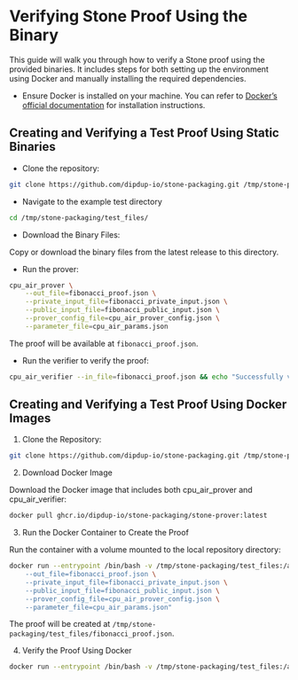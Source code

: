 # Verifying Stone Proof Using the Binary

This guide will walk you through how to verify a Stone proof using the provided binaries. It includes steps for both setting up the environment using Docker and manually installing the required dependencies.

- Ensure Docker is installed on your machine. You can refer to [Docker’s official documentation](https://docs.docker.com/get-docker/) for installation instructions.

## Creating and Verifying a Test Proof Using Static Binaries

- Clone the repository:

```bash
git clone https://github.com/dipdup-io/stone-packaging.git /tmp/stone-packaging
```

- Navigate to the example test directory

```bash
cd /tmp/stone-packaging/test_files/
```

- Download the Binary Files:

Copy or download the binary files from the latest release to this directory.

- Run the prover:

```bash
cpu_air_prover \
    --out_file=fibonacci_proof.json \
    --private_input_file=fibonacci_private_input.json \
    --public_input_file=fibonacci_public_input.json \
    --prover_config_file=cpu_air_prover_config.json \
    --parameter_file=cpu_air_params.json
```

The proof will be available at `fibonacci_proof.json`.

- Run the verifier to verify the proof:

```bash
cpu_air_verifier --in_file=fibonacci_proof.json && echo "Successfully verified example proof."
```

## Creating and Verifying a Test Proof Using Docker Images

1. Clone the Repository:

```bash
git clone https://github.com/dipdup-io/stone-packaging.git /tmp/stone-packaging
```

2. Download Docker Image

Download the Docker image that includes both cpu_air_prover and cpu_air_verifier:

```bash
docker pull ghcr.io/dipdup-io/stone-packaging/stone-prover:latest
```

3. Run the Docker Container to Create the Proof

Run the container with a volume mounted to the local repository directory:

```bash
docker run --entrypoint /bin/bash -v /tmp/stone-packaging/test_files:/app/prover ghcr.io/dipdup-io/stone-packaging/stone-prover -c "cd /app/prover && exec cpu_air_prover \
    --out_file=fibonacci_proof.json \
    --private_input_file=fibonacci_private_input.json \
    --public_input_file=fibonacci_public_input.json \
    --prover_config_file=cpu_air_prover_config.json \
    --parameter_file=cpu_air_params.json"
```

The proof will be created at `/tmp/stone-packaging/test_files/fibonacci_proof.json`.

4. Verify the Proof Using Docker

```bash
docker run --entrypoint /bin/bash -v /tmp/stone-packaging/test_files:/app/prover ghcr.io/dipdup-io/stone-packaging/stone-prover -c "cd /app/prover && exec cpu_air_verifier --in_file=fibonacci_proof.json && echo 'Successfully verified example proof.'"
```
